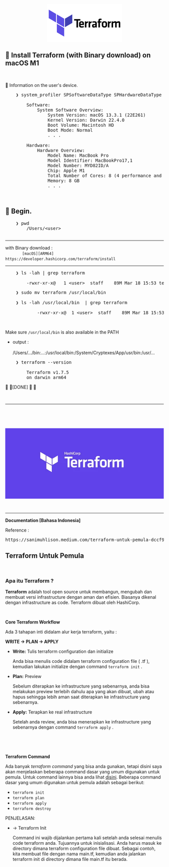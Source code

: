 <div align="center">
    <img src="./terraformio-ar21.svg" alt="terraform_logo" style="display: block; margin: 0 auto;">
</div> 

## &#x1F530; Install Terraform (with Binary download) on macOS M1

&nbsp;

&#x1F516; Information on the user's device.<br />

<pre>
    ❯ system_profiler SPSoftwareDataType SPHardwareDataType

        Software:
            System Software Overview:
                System Version: macOS 13.3.1 (22E261)
                Kernel Version: Darwin 22.4.0
                Boot Volume: Macintosh HD
                Boot Mode: Normal    
                . . .

        Hardware:
            Hardware Overview:
                Model Name: MacBook Pro
                Model Identifier: MacBookPro17,1
                Model Number: MYD82ID/A
                Chip: Apple M1
                Total Number of Cores: 8 (4 performance and 4 efficiency)
                Memory: 8 GB
                . . .
</pre>

&nbsp;


## &#x1F530; Begin.

<pre>
    ❯ pwd
        /Users/&lt;user&gt;

</pre>

---

with Binary download :<br />
&emsp; &emsp; &emsp; `[macOS][ARM64]` `https://developer.hashicorp.com/terraform/install`

---

<pre>
    ❯ ls -lah | grep terraform

        -rwxr-xr-x@   1 &lt;user&gt;  staff    89M Mar 18 15:53 terraform
</pre>
<pre>
    ❯ sudo mv terraform /usr/local/bin

    ❯ ls -lah /usr/local/bin  | grep terraform

            -rwxr-xr-x@  1 &lt;user&gt;  staff    89M Mar 18 15:53 terraform
</pre>

&nbsp;

Make sure `/usr/local/bin` is also available in the PATH<br />
- output :<br /><br />
    /Users/.../bin:...:/usr/local/bin:/System/Cryptexes/App/usr/bin:/usr/...

<pre>
    ❯ terraform --version

        Terraform v1.7.5
        on darwin_arm64
</pre>

&#x1F31F; &#x1F31F;[DONE] &#x1F31F; &#x1F31F;

&nbsp;

---

&nbsp;

&nbsp;

<div align="center">
    <img src="./ss_terraform_logo.png" alt="ss_terraform_logo" style="display: block; margin: 0 auto;">
</div> 

&nbsp;

---

**Documentation [Bahasa Indonesia]**

Reference :<br />
<pre>https://sanimuhlison.medium.com/terraform-untuk-pemula-dccf947817c5</pre>

## Terraform Untuk Pemula

&nbsp;

### Apa itu Terraform ?

**Terraform** adalah tool open source untuk membangun, mengubah dan membuat versi infrastructure dengan aman dan efisien. Biasanya dikenal dengan infrastructure as code. Terraform dibuat oleh HashiCorp.

&nbsp;

**Core Terraform Workflow** <br />

Ada 3 tahapan inti didalam alur kerja terraform, yaitu :

**WRITE → PLAN → APPLY**

- **Write:** Tulis terraform configuration dan initialize

    Anda bisa menulis code didalam terraform configuration file ( .tf ), kemudian lakukan initialize dengan command `terraform init` .

- **Plan:** Preview

    Sebelum diterapkan ke infrastructure yang sebenarnya, anda bisa melakukan preview terlebih dahulu apa yang akan dibuat, ubah atau hapus sehingga lebih aman saat diterapkan ke infrastructure yang sebenarnya.

- **Apply:** Terapkan ke real infrastructure

    Setelah anda review, anda bisa menerapkan ke infrastructure yang sebenarnya dengan command `terraform apply` .

&nbsp;

&nbsp;

**Terraform Command** <br />

Ada banyak <i>terraform command</i> yang bisa anda gunakan, tetapi disini saya akan menjelaskan beberapa command dasar yang umum digunakan untuk pemula. Untuk command lainnya bisa anda lihat <a href="https://developer.hashicorp.com/terraform/cli/commands">disini</a>. Beberapa command dasar yang umum digunakan untuk pemula adalah sebagai berikut:

- `terraform init`
- `terraform plan`
- `terraform apply`
- `terraform destroy`

PENJELASAN:

- → Terraform Init

    Command ini wajib dijalankan pertama kali setelah anda selesai menulis code terraform anda. Tujuannya untuk inisialisasi. Anda harus masuk ke directory dimana terraform configuration file dibuat. Sebagai contoh, kita membuat file dengan nama main.tf, kemudian anda jalankan terraform init di directory dimana file main.tf itu berada.
